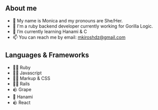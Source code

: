 ## About me

- 👋 My name is Monica and my pronouns are She/Her.
- 🔭 I'm a ruby backend developer currently working for Gorilla Logic.
- 🌱 I’m currently learning Hanami & C
- 📫 You can reach me by email: mkiroshdz@gmail.com

## Languages & Frameworks

- 🧙‍♀️ Ruby
- 🤹🏽 Javascript
- 🤹🏽 Markup & CSS
- 🤹🏽 Rails
- 🪨 Grape
- 🌱 Hanami
- 🪨 React
